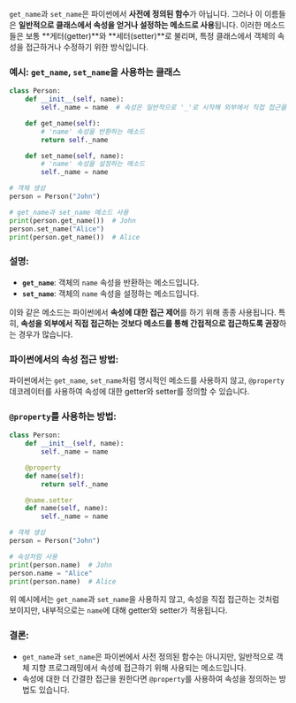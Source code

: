 `get_name`과 `set_name`은 파이썬에서 **사전에 정의된 함수**가 아닙니다. 그러나 이 이름들은 **일반적으로 클래스에서 속성을 얻거나 설정하는 메소드로 사용**됩니다. 이러한 메소드들은 보통 **게터(getter)**와 **세터(setter)**로 불리며, 특정 클래스에서 객체의 속성을 접근하거나 수정하기 위한 방식입니다.

### 예시: `get_name`, `set_name`을 사용하는 클래스

```python
class Person:
    def __init__(self, name):
        self._name = name  # 속성은 일반적으로 '_'로 시작해 외부에서 직접 접근을 방지

    def get_name(self):
        # 'name' 속성을 반환하는 메소드
        return self._name

    def set_name(self, name):
        # 'name' 속성을 설정하는 메소드
        self._name = name

# 객체 생성
person = Person("John")

# get_name과 set_name 메소드 사용
print(person.get_name())  # John
person.set_name("Alice")
print(person.get_name())  # Alice
```

### 설명:
- **`get_name`**: 객체의 `name` 속성을 반환하는 메소드입니다.
- **`set_name`**: 객체의 `name` 속성을 설정하는 메소드입니다.

이와 같은 메소드는 파이썬에서 **속성에 대한 접근 제어**를 하기 위해 종종 사용됩니다. 특히, **속성을 외부에서 직접 접근하는 것보다 메소드를 통해 간접적으로 접근하도록 권장**하는 경우가 많습니다.

### 파이썬에서의 속성 접근 방법:

파이썬에서는 `get_name`, `set_name`처럼 명시적인 메소드를 사용하지 않고, `@property` 데코레이터를 사용하여 속성에 대한 getter와 setter를 정의할 수 있습니다.

### `@property`를 사용하는 방법:

```python
class Person:
    def __init__(self, name):
        self._name = name

    @property
    def name(self):
        return self._name

    @name.setter
    def name(self, name):
        self._name = name

# 객체 생성
person = Person("John")

# 속성처럼 사용
print(person.name)  # John
person.name = "Alice"
print(person.name)  # Alice
```

위 예시에서는 `get_name`과 `set_name`을 사용하지 않고, 속성을 직접 접근하는 것처럼 보이지만, 내부적으로는 `name`에 대해 getter와 setter가 적용됩니다.

### 결론:
- `get_name`과 `set_name`은 파이썬에서 사전 정의된 함수는 아니지만, 일반적으로 객체 지향 프로그래밍에서 속성에 접근하기 위해 사용되는 메소드입니다.
- 속성에 대한 더 간결한 접근을 원한다면 `@property`를 사용하여 속성을 정의하는 방법도 있습니다.